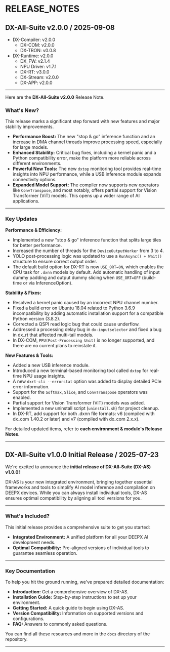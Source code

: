 # RELEASE_NOTES

##  DX-All-Suite v2.0.0 / 2025-09-08

- DX-Compiler: v2.0.0
    - DX-COM: v2.0.0
    - DX-TRON: v0.0.8
- DX-Runtime: v2.0.0
    - DX_FW: v2.1.4
    - NPU Driver: v1.7.1
    - DX-RT: v3.0.0
    - DX-Stream: v2.0.0
    - DX-APP: v2.0.0

---

Here are the **DX-All-Suite v2.0.0** Release Note.

### What's New?
This release marks a significant step forward with new features and major stability improvements.

- **Performance Boost:** The new "stop & go" inference function and an increase in DMA channel threads improve processing speed, especially for large models.
- **Enhanced Stability:** Critical bug fixes, including a kernel panic and a Python compatibility error, make the platform more reliable across different environments.
- **Powerful New Tools:** The new `dxtop` monitoring tool provides real-time insights into NPU performance, while a USB inference module expands connectivity options.
- **Expanded Model Support:** The compiler now supports new operators like `ConvTranspose`, and most notably, offers partial support for Vision Transformer (ViT) models. This opens up a wider range of AI applications.

---

### Key Updates

**Performance & Efficiency:**  
- Implemented a new "stop & go" inference function that splits large tiles for better performance.
- Increased the number of threads for the `DeviceOutputWorker` from 3 to 4.
- YOLO post-processing logic was updated to use a `RunAsync() + Wait()` structure to ensure correct output order.
- The default build option for DX-RT is now `USE_ORT=ON`, which enables the CPU task for `.dxnn` models by default. Add automatic handling of input dummy padding and output dummy slicing when `USE_ORT=OFF` (build-time or via InferenceOption). 

**Stability & Fixes:**  
- Resolved a kernel panic caused by an incorrect NPU channel number.
- Fixed a build error on Ubuntu 18.04 related to Python 3.6.9 incompatibility by adding automatic installation support for a compatible Python version (3.8.2).
- Corrected a QSPI read logic bug that could cause underflow.
- Addressed a processing delay bug in `dx-inputselector` and fixed a bug in dx_rt that affected multi-tail models.
- In DX-COM, `PPU(Post-Processing Unit)` is no longer supported, and there are no current plans to reinstate it.

**New Features & Tools:**  
- Added a new USB inference module.
- Introduced a new terminal-based monitoring tool called `dxtop` for real-time NPU usage insights.
- A new `dxrt-cli --errorstat` option was added to display detailed PCIe error information.
- Support for the `Softmax`, `Slice`, and `ConvTranspose` operators was enabled.
- Partial support for Vision Transformer (ViT) models was added.
- Implemented a new uninstall script (`uninstall.sh`) for project cleanup.
- In DX-RT, add support for both .dxnn file formats: v6 (compiled with dx_com 1.40.2 or later) and v7 (compiled with dx_com 2.x.x).

For detailed updated items, refer to **each environment & module's Release Notes.**

---

## DX-All-Suite v1.0.0 Initial Release / 2025-07-23

We're excited to announce the **initial release of DX-All-Suite (DX-AS) v1.0.0!**

DX-AS is your new integrated environment, bringing together essential frameworks and tools to simplify AI model inference and compilation on DEEPX devices. While you can always install individual tools, DX-AS ensures optimal compatibility by aligning all tool versions for you.

---

### What's Included?

This initial release provides a comprehensive suite to get you started:

* **Integrated Environment:** A unified platform for all your DEEPX AI development needs.
* **Optimal Compatibility:** Pre-aligned versions of individual tools to guarantee seamless operation.

---

### Key Documentation

To help you hit the ground running, we've prepared detailed documentation:

* **Introduction:** Get a comprehensive overview of DX-AS.
* **Installation Guide:** Step-by-step instructions to set up your environment.
* **Getting Started:** A quick guide to begin using DX-AS.
* **Version Compatibility:** Information on supported versions and configurations.
* **FAQ:** Answers to commonly asked questions.

You can find all these resources and more in the `docs` directory of the repository.

---
